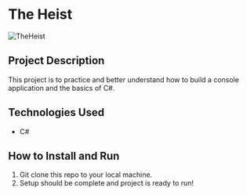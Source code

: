 # The Heist

![TheHeist](https://user-images.githubusercontent.com/106875994/230658099-85fb8da9-db88-42b5-b68d-3525154b7d8c.png)

## Project Description

This project is to practice and better understand how to build a console application and the basics of C#.

## Technologies Used

- C#

## How to Install and Run

1. Git clone this repo to your local machine.
2. Setup should be complete and project is ready to run!
